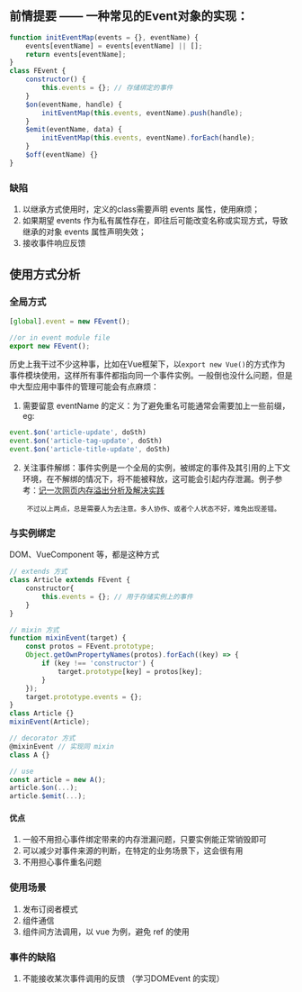 ## 前情提要 —— 一种常见的Event对象的实现：
```javascript
function initEventMap(events = {}, eventName) {
	events[eventName] = events[eventName] || [];
	return events[eventName]; 
}
class FEvent {
	constructor() {
		this.events = {}; // 存储绑定的事件
	}
	$on(eventName, handle) {
		initEventMap(this.events, eventName).push(handle);
	}
	$emit(eventName, data) {
		initEventMap(this.events, eventName).forEach(handle);
	}
	$off(eventName) {}
}
```

### 缺陷
1. 以继承方式使用时，定义的class需要声明 events 属性，使用麻烦；
2. 如果期望 events 作为私有属性存在，即往后可能改变名称或实现方式，导致继承的对象 events 属性声明失效；
3. 接收事件响应反馈

## 使用方式分析

### 全局方式
```javascript
[global].event = new FEvent();

//or in event module file
export new FEvent();
```

历史上我干过不少这种事，比如在Vue框架下，以`export new Vue()`的方式作为事件模块使用，这样所有事件都指向同一个事件实例。一般倒也没什么问题，但是中大型应用中事件的管理可能会有点麻烦：
	
1. 需要留意 eventName 的定义：为了避免重名可能通常会需要加上一些前缀，eg:
```javascript
event.$on('article-update', doSth)
event.$on('article-tag-update', doSth)
event.$on('article-title-update', doSth)
```
2. 关注事件解绑：事件实例是一个全局的实例，被绑定的事件及其引用的上下文环境，在不解绑的情况下，将不能被释放，这可能会引起内存泄漏。例子参考：[记一次网页内存溢出分析及解决实践](https://juejin.im/post/5c3dce07e51d4551e960d840)

		不过以上两点，总是需要人为去注意。多人协作、或者个人状态不好，难免出现差错。

### 与实例绑定
DOM、VueComponent 等，都是这种方式

```javascript
// extends 方式
class Article extends FEvent {
	constructor{
		this.events = {}; // 用于存储实例上的事件
	}
}

// mixin 方式
function mixinEvent(target) {
    const protos = FEvent.prototype;
    Object.getOwnPropertyNames(protos).forEach((key) => {
        if (key !== 'constructor') {
            target.prototype[key] = protos[key];
        }
    });
    target.prototype.events = {};
}
class Article {}
mixinEvent(Article);

// decorator 方式
@mixinEvent // 实现同 mixin
class A {}

// use
const article = new A();
article.$on(...);
article.$emit(...);
```

#### 优点
1. 一般不用担心事件绑定带来的内存泄漏问题，只要实例能正常销毁即可
2. 可以减少对事件来源的判断，在特定的业务场景下，这会很有用
3. 不用担心事件重名问题


### 使用场景
1. 发布订阅者模式
2. 组件通信
3. 组件间方法调用，以 vue 为例，避免 ref 的使用


### 事件的缺陷
1. 不能接收某次事件调用的反馈 （学习DOMEvent 的实现）
<!--stackedit_data:
eyJoaXN0b3J5IjpbNzE2MzcyMzk2LDE1MzE1NzUxNzAsLTEzMz
I1MzM2NTAsLTk4MDY2MzY5NiwtMTA0MjA3NzEwMiw3NDQ1ODE2
NTcsLTY5NjQwMDczNCwtMTQyOTY3OTcyNV19
-->
